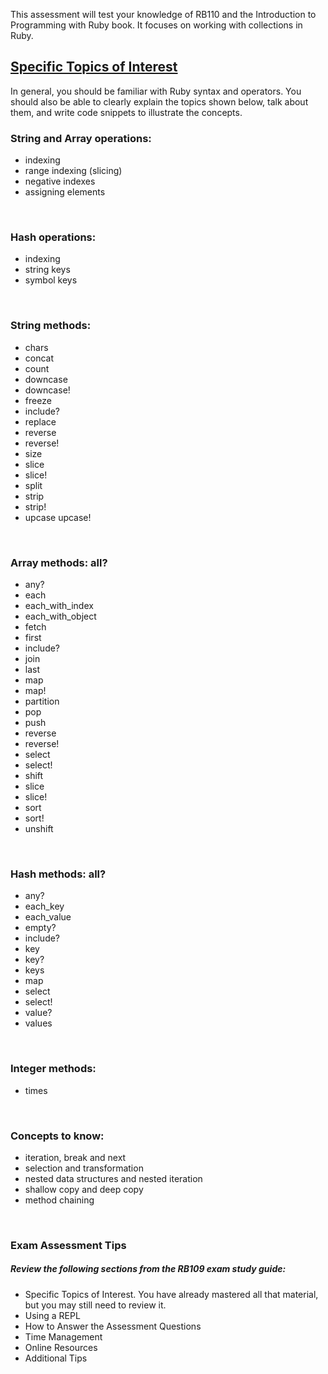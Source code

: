 This assessment will test your knowledge of RB110 and the Introduction to Programming with Ruby book. It focuses on working with collections in Ruby.
## <ins>Specific Topics of Interest</ins>
In general, you should be familiar with Ruby syntax and operators. You should also be able to clearly explain the topics shown below, talk about them, and write code snippets to illustrate the concepts. </br>

### String and Array operations: 
- indexing
- range indexing (slicing)
- negative indexes
- assigning elements
<br>

### Hash operations: 
- indexing 
- string keys
- symbol keys
<br>

### String methods: 
- chars 
- concat 
- count 
- downcase 
- downcase! 
- freeze 
- include? 
- replace 
- reverse 
- reverse! 
- size 
- slice 
- slice! 
- split 
- strip 
- strip! 
- upcase upcase!
<br>

### Array methods: all?
- any?
- each
-  each_with_index
-  each_with_object
-  fetch
- first
- include?
-  join
-  last
-  map
-  map!
-  partition
-  pop
-  push
- reverse
- reverse!
- select
- select!
- shift
- slice
- slice!
- sort
- sort!
- unshift
<br>

### Hash methods: all?
- any?
- each_key
- each_value
- empty?
- include?
-  key
- key?
- keys
- map
- select
- select!
- value?
- values
<br>

### Integer methods: 
- times
<br>

### Concepts to know:
- iteration, break and next
- selection and transformation
- nested data structures and nested iteration
- shallow copy and deep copy
- method chaining
<br>

### Exam Assessment Tips
##### Review the following sections from the RB109 exam study guide:
- Specific Topics of Interest. You have already mastered all that material, but you may still need to review it.
- Using a REPL
- How to Answer the Assessment Questions
- Time Management
- Online Resources
- Additional Tips